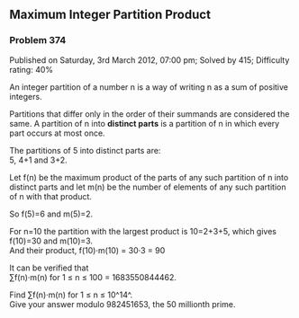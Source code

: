 Maximum Integer Partition Product
---------------------------------

### Problem 374

Published on Saturday, 3rd March 2012, 07:00 pm; Solved by 415;
Difficulty rating: 40%

An integer partition of a number n is a way of writing n as a sum of
positive integers.

Partitions that differ only in the order of their summands are
considered the same. A partition of n into **distinct parts** is a
partition of n in which every part occurs at most once.

The partitions of 5 into distinct parts are:\
5, 4+1 and 3+2.

Let f(n) be the maximum product of the parts of any such partition of n
into distinct parts and let m(n) be the number of elements of any such
partition of n with that product.

So f(5)=6 and m(5)=2.

For n=10 the partition with the largest product is 10=2+3+5, which gives
f(10)=30 and m(10)=3.\
And their product, f(10)·m(10) = 30·3 = 90

It can be verified that\
∑f(n)·m(n) for 1 ≤ n ≤ 100 = 1683550844462.

Find ∑f(n)·m(n) for 1 ≤ n ≤ 10^14^.\
Give your answer modulo 982451653, the 50 millionth prime.
